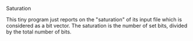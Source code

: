 Saturation

This tiny program just reports on the "saturation" of its
input file which is considered as a bit vector. The saturation
is the number of set bits, divided by the total number of bits.
